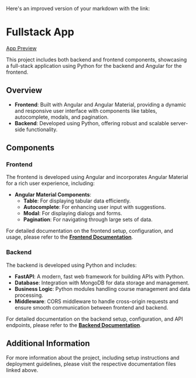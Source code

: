 Here's an improved version of your markdown with the link:

# Fullstack App

[App Preview](https://adcore-exam.web.app/)

This project includes both backend and frontend components, showcasing a full-stack application using Python for the backend and Angular for the frontend.

## Overview

- **Frontend**: Built with Angular and Angular Material, providing a dynamic and responsive user interface with components like tables, autocomplete, modals, and pagination.
- **Backend**: Developed using Python, offering robust and scalable server-side functionality.

## Components

### Frontend

The frontend is developed using Angular and incorporates Angular Material for a rich user experience, including:
- **Angular Material Components**:
  - **Table**: For displaying tabular data efficiently.
  - **Autocomplete**: For enhancing user input with suggestions.
  - **Modal**: For displaying dialogs and forms.
  - **Pagination**: For navigating through large sets of data.

For detailed documentation on the frontend setup, configuration, and usage, please refer to the [**Frontend Documentation**](ui/README.md).

### Backend

The backend is developed using Python and includes:
- **FastAPI**: A modern, fast web framework for building APIs with Python.
- **Database**: Integration with MongoDB for data storage and management.
- **Business Logic**: Python modules handling course management and data processing.
- **Middleware**: CORS middleware to handle cross-origin requests and ensure smooth communication between frontend and backend.

For detailed documentation on the backend setup, configuration, and API endpoints, please refer to the [**Backend Documentation**](backend/README.md).

## Additional Information

For more information about the project, including setup instructions and deployment guidelines, please visit the respective documentation files linked above.
